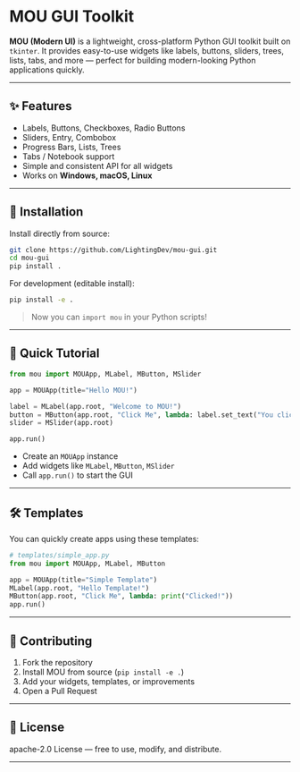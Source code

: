 # MOU GUI Toolkit

**MOU (Modern UI)** is a lightweight, cross-platform Python GUI toolkit built on `tkinter`.
It provides easy-to-use widgets like labels, buttons, sliders, trees, lists, tabs, and more — perfect for building modern-looking Python applications quickly.

---

## ✨ Features

* Labels, Buttons, Checkboxes, Radio Buttons
* Sliders, Entry, Combobox
* Progress Bars, Lists, Trees
* Tabs / Notebook support
* Simple and consistent API for all widgets
* Works on **Windows, macOS, Linux**

---

## 🚀 Installation

Install directly from source:

```bash
git clone https://github.com/LightingDev/mou-gui.git
cd mou-gui
pip install .
```

For development (editable install):

```bash
pip install -e .
```

> Now you can `import mou` in your Python scripts!

---

## 📝 Quick Tutorial

```python
from mou import MOUApp, MLabel, MButton, MSlider

app = MOUApp(title="Hello MOU!")

label = MLabel(app.root, "Welcome to MOU!")
button = MButton(app.root, "Click Me", lambda: label.set_text("You clicked!"))
slider = MSlider(app.root)

app.run()
```

* Create an `MOUApp` instance
* Add widgets like `MLabel`, `MButton`, `MSlider`
* Call `app.run()` to start the GUI

---

## 🛠️ Templates

You can quickly create apps using these templates:

```python
# templates/simple_app.py
from mou import MOUApp, MLabel, MButton

app = MOUApp(title="Simple Template")
MLabel(app.root, "Hello Template!")
MButton(app.root, "Click Me", lambda: print("Clicked!"))
app.run()
```

---

## 🤝 Contributing

1. Fork the repository
2. Install MOU from source (`pip install -e .`)
3. Add your widgets, templates, or improvements
4. Open a Pull Request

---

## 📜 License

apache-2.0 License — free to use, modify, and distribute.

---
